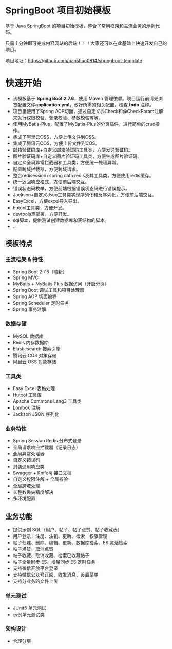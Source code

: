 # SpringBoot 项目初始模板

基于 Java SpringBoot 的项目初始模板，整合了常用框架和主流业务的示例代码。

只需 1 分钟即可完成内容网站的后端！！！大家还可以在此基础上快速开发自己的项目。

项目地址：https://github.com/nanshuo0814/springboot-template

# 快速开始

- 该模板基于 **Spring Boot 2.7.6**，使用 Maven 管理依赖。项目运行前请先浏览配置文件**application.yml**，改好所需的相关配置，检查 **todo** 注释。
- 项目里使用了Spring AOP切面，通过自定义@Check和@CheckParam注解来就行权限校验、登录校验、参数校验等等。
- 使用MyBatis-Plus，配置了MyBatis-Plus的分页插件，进行简单的crud操作。
- 集成了阿里云OSS，方便上传文件到OSS。
- 集成了腾讯云COS，方便上传文件到COS。
- 邮箱验证码库+自定义邮箱验证码工具类，方便发送验证码。
- 图片验证码库+自定义图片验证码工具类，方便生成图片验证码。
- 自定义全局异常拦截器和工具类，方便统一处理异常。
- 配置跨域拦截器，方便跨域请求。
- 整合redisession+spring data redis及其工具类，方便使用redis缓存。
- 统一返回响应格式，方便前后端交互。
- 错误状态码枚举，方便前端根据错误状态码进行错误提示。
- Jackson+自定义Json工具类实现序列化和反序列化，方便前后端交互。
- EasyExcel，方便excel导入导出。
- hutool工具类，方便开发。
- devtools热部署，方便开发。
- sql脚本，提供测试创建数据库和表结构的脚本。
- ...

## 模板特点

### 主流框架 & 特性

- Spring Boot 2.7.6（贼新）
- Spring MVC
- MyBatis + MyBatis Plus 数据访问（开启分页）
- Spring Boot 调试工具和项目处理器
- Spring AOP 切面编程
- Spring Scheduler 定时任务
- Spring 事务注解

### 数据存储

- MySQL 数据库
- Redis 内存数据库
- Elasticsearch 搜索引擎
- 腾讯云 COS 对象存储
- 阿里云 OSS 对象存储

### 工具类

- Easy Excel 表格处理
- Hutool 工具库
- Apache Commons Lang3 工具类
- Lombok 注解
- Jackson JSON 序列化

### 业务特性

- Spring Session Redis 分布式登录
- 全局请求响应拦截器（记录日志）
- 全局异常处理器
- 自定义错误码
- 封装通用响应类
- Swagger + Knife4j 接口文档
- 自定义权限注解 + 全局校验
- 全局跨域处理
- 长整数丢失精度解决
- 多环境配置


## 业务功能

- 提供示例 SQL（用户、帖子、帖子点赞、帖子收藏表）
- 用户登录、注册、注销、更新、检索、权限管理
- 帖子创建、删除、编辑、更新、数据库检索、ES 灵活检索
- 帖子点赞、取消点赞
- 帖子收藏、取消收藏、检索已收藏帖子
- 帖子全量同步 ES、增量同步 ES 定时任务
- 支持微信开放平台登录
- 支持微信公众号订阅、收发消息、设置菜单
- 支持分业务的文件上传

### 单元测试

- JUnit5 单元测试
- 示例单元测试类

### 架构设计

- 合理分层